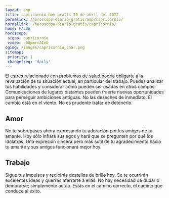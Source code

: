 ```yaml
---
layout: amp
title: capricornio hoy gratis 29 de abril del 2022 
permalink: /horoscopo-diario-gratis/amp/capricornio/
normallink: /horoscopo-diario-gratis/capricornio/
home: FALSE
horoscopo:
 signo: capricornio
 video: -DQpmrrAIeU
ogimg: /images/capricornio_char.png
sitemap:
 priority: 1
 changefreq: 'daily'
---
```



El estrés relacionado con problemas de salud podría obligarte a la revaluación de tu situación actual, en particular del trabajo. Puedes analizar tus habilidades y considerar cómo pueden ser usadas en otros campos. Comunicaciones de lugares distantes pueden traerte nuevas oportunidades para perseguir ambiciones antiguas. No las deseches de inmediato. El cambio está en el viento. No es prudente tratar de detenerlo.

## Amor

No te sobrepases ahora expresando tu adoración por los amigos de tu amante. Hoy sólo inflará sus egos y hará que se pregunten por qué los idolatras. Una expresión sincera pero más sutil de tu agradecimiento hacia tu amante y sus amigos funcionará mejor hoy.

## Trabajo

Sigue tus impulsos y recibirás destellos de brillo hoy. Se te ocurrirán excelentes ideas y querrás aferrarte a ellas. No hay necesidad de dudar o demorarse; simplemente actúa. Estás en el camino correcto, el camino que conduce al éxito.